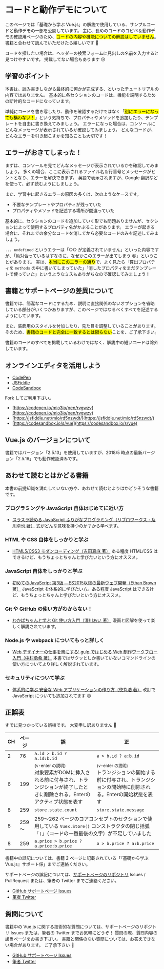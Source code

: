 # コードと動作デモについて

このページでは「基礎から学ぶ Vue.js」の解説で使用している、サンプルコードと動作デモの一部を公開しています。
主に、長めのコードのコピペ＆動作デモの確認用ページのため、<mark>コードの内容や機能についての解説はしていません</mark>。
書籍と合わせて読んでいただけたら嬉しいです 🐹

コードを探したい場合は、ヘッダーの検索フォームに見出しの名前を入力すると見つけやすいです。
掲載してない場合もあります 😢

<google-ads/>

## 学習のポイント

本書は、読み書きしながら最終的に何かが完成する、といったチュートリアルの内容ではありません。
基本的に各セクションのコードは、機能を説明するための断片的なコードになっています。

単純にコードを書き写したり、動作を確認するだけではなく「<mark>別にエラーになっても構わない！</mark>」という気持ちで、プロパティやメソッドを追加したり、テンプレートを自由に書き換えてみましょう。
エラーになった場合は、コンソールにどんなメッセージが表示されているか確認してみましょう。
どんなコードが、どんなエラーを引き起こすかを知ることも大切です！

## エラーがおきてしまった！

まずは、コンソールを見てどんなメッセージが表示されているかを確認してみましょう。
多くの場合、ここに表示されるファイル名＆行番号とメッセージがヒントとなり、エラーを解決できます。
英語で表示されますが、Google 翻訳などを使って、必ず読むようにしましょう。

また、学習中に起きるエラーの原因の多くは、次のようなケースです。

- 不要なテンプレートやプロパティが残っていた
- プロパティやメソッドを記述する場所が間違っていた

基本的に、セクションのコードを追加していく形でも問題ありませんが、セクションによって使用するプロパティ名がかぶることがあります。
エラーが起きる場合に、それまでの余分なコードを消してから必要なコードのみを記述してみましょう。

`... undefined` というエラーは「○○ が定義されていません」といった内容ですが、「絶対合っているはずなのに、なぜかこのエラーが出てしまう 😠」ということがあります。
実は、<mark>本当にこのエラーの通り</mark>で、よく見たら「算出プロパティを `methods` の中に書いてしまっていた」「消したプロパティをまだテンプレートで使っていた」というようなミスもありがちなので確認してみましょう！

## 書籍とサポートページの差異について

書籍では、簡潔なコードにするため、説明に直接関係のないオプションを省略している部分がいくつかありますが、このページではなるべくすべてを記述するようにしています。

また、装飾用のスタイルを付加したり、見た目を調整していることがあります。
そのため、<mark>書籍のコードと完全に一致するとは限らない</mark>ことを、ご了承下さい。

書籍のコードのすべてを掲載しているわけではなく、解説中の短いコードは除外しています。

## オンラインエディタを活用しよう

- [CodePen](https://codepen.io/)
- [JSFiddle](https://jsfiddle.net/)
- [CodeSandbox](https://codesandbox.io/)

Fork してご利用下さい。

- [https://codepen.io/mio3io/pen/rvgwzv](https://codepen.io/mio3io/pen/rvgwzv)
- [https://jsfiddle.net/mio/rd5nzwdt/](https://jsfiddle.net/mio/rd5nzwdt/)
- [https://codesandbox.io/s/vue](https://codesandbox.io/s/vue)

## Vue.js のバージョンについて

書籍ではバージョン「2.5.13」を使用していますが、2018/5 時点の最新バージョン「2.5.16」でも動作確認済みです。

## あわせて読むとはかどる書籍

本書の前提知識を満たしていない方や、あわせて読むとよりはかどりそうな書籍です。

### プログラミングや JavaScript 自体はじめてに近い方

- [スラスラ読める JavaScript ふりがなプログラミング（リブロワークス・及川卓也 著）](https://amzn.to/2viWuHt) 式がどんな意味を持つのか？から学べます。

### HTML や CSS 自体をしっかりと学ぶ

- [HTML5/CSS3 モダンコーディング（吉田真麻 著）](https://amzn.to/2M7AsBn) ある程度 HTML/CSS はできるけど、もうちょっとちゃんと学びたいという方にオススメ。

### JavaScript 自体をしっかりと学ぶ

- [初めてのJavaScript 第3版 ―ES2015以降の最新ウェブ開発（Ethan Brown 著）](https://amzn.to/2tD77nd) JavaScript を体系的に学びたい方。ある程度 JavaScript はできるけど、もうちょっとちゃんと学びたいという方にオススメ。

### Git や GitHub の使い方がわからない！

- [わかばちゃんと学ぶ Git 使い方入門（湊川あい 著）](https://amzn.to/2OJ4ytd) 漫画と図解を使って楽しく解説されています。

### Node.js や webpack についてもっと詳しく

- [Web デザイナーの仕事を楽にする! gulp ではじめる Web 制作ワークフロー入門（中村勇希 著）](https://amzn.to/2MmP7pb) 本書ではサクッとしか書いていないコマンドラインの使い方についてより詳しく解説されています。

### セキュリティについて学ぶ

- [体系的に学ぶ 安全な Web アプリケーションの作り方（徳丸浩 著）](https://amzn.to/2KsBnXR) 改訂で JavaScript についても追加されてます 😄

## 正誤表

すでに見つかっている誤植です。
大変申し訳ありません 🙇‍

<table class="missprint">
  <thead><tr><th class="h-ch">CH</th><th class="h-page">ページ</th><th class="h-comment">誤</th><th class="h-comment">正</th></tr></thead>
  <tbody>
  <tr>
    <td>2</td>
    <td>76</td>
    <td><code>a.id > b.id ? a.id:b.id</code></td>
    <td><code>a > b.id ? a:b.id</code></td>
  </tr>
  <tr>
    <td>6</td>
    <td>199</td>
    <td><small>(v-enter の説明)</small><br>対象要素がDOMに挿入される前に付与され、トランジションが終了したときに削除される。Enterのアクティブ状態を表す</td>
    <td><small>(v-enter の説明)</small><br>トランジションの開始する前に付与され、トランジションの開始時に削除される。Enterの開始状態を表す</td>
  </tr>
  <tr>
    <td>8</td>
    <td>259</td>
    <td><code>store.state.count</code> </td>
    <td><code>store.state.message</code></td>
  </tr>
  <tr>
    <td>8</td>
    <td>259～</td>
    <td colspan="2">259～262 ページのコアコンセプトのセクションで使用している <code>Vuex.Store()</code> コンストラクタの閉じ括弧「<code>)</code>」（コードの一番最後の文字）が不足していました</td>
  </tr>
  <tr>
    <td>8</td>
    <td>259</td>
    <td><code>a.price > b.price ? a.price:b.price</code> </td>
    <td><code>a > b.price ? a:b.price</code></td>
  </tr>
  </tbody>
</table>

書籍中の誤記については、書籍 2 ページに記載されている「『基礎から学ぶ Vue.js』サポート係」までご連絡ください。

サポートページの誤記については、[サポートページのリポジトリ](https://github.com/mio3io/cr-vue) Issues / PullRequest または、筆者の Twitter までご連絡ください。

- [GitHub サポートページ Issues](https://github.com/mio3io/cr-vue/issues)
- [筆者 Twitter](https://twitter.com/mio3io)

## 質問について

書籍中の Vue.js に関する技術的な質問については、サポートページのリポジトリ Issues または、筆者の Twitter までお気軽にどうぞ！
質問の際、質問内容の該当ページをお書き下さい。
書籍と関係のない質問については、お答えできない場合があります。
ご了承下さい 🙏

- [GitHub サポートページ Issues](https://github.com/mio3io/cr-vue/issues)
- [筆者 Twitter](https://twitter.com/mio3io)
